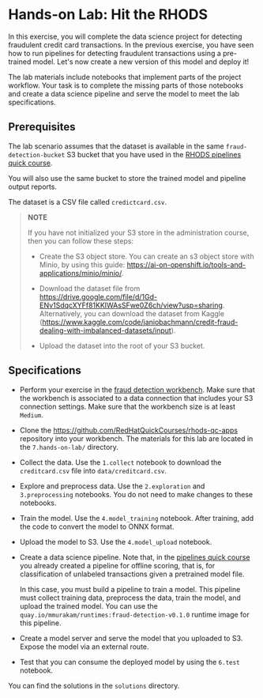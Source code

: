 # Hands-on Lab: Hit the RHODS

In this exercise, you will complete the data science project for detecting fraudulent credit card transactions. In the previous exercise, you have seen how to run pipelines for detecting fraudulent transactions using a pre-trained model. Let's now create a new version of this model and deploy it!

The lab materials include notebooks that implement parts of the project workflow.
Your task is to complete the missing parts of those notebooks and create a data science pipeline and serve the model to meet the lab specifications.

## Prerequisites

The lab scenario assumes that the dataset is available in the same `fraud-detection-bucket` S3 bucket that you have used in the [RHODS pipelines quick course](https://redhatquickcourses.github.io/rhods-pipelines/rhods-pipelines/1.33/chapter1/section2.html#_data_science_pipeline_hands_on_example).

You will also use the same bucket to store the trained model and pipeline output reports.

The dataset is a CSV file called `credictcard.csv`.


> **NOTE**
>
> If you have not initialized your S3 store in the administration course, then you can follow these steps:
>
> * Create the S3 object store.
> You can create an s3 object store with Minio, by using this guide:  https://ai-on-openshift.io/tools-and-applications/minio/minio/.
>
> * Download the dataset file from https://drive.google.com/file/d/1Gd-ENv1SdqcXYFf81KKIWAsSFwe0Z6ch/view?usp=sharing.
Alternatively, you can download the dataset from Kaggle (https://www.kaggle.com/code/janiobachmann/credit-fraud-dealing-with-imbalanced-datasets/input).
>
> * Upload the dataset into the root of your S3 bucket.


## Specifications

* Perform your exercise in the [fraud detection workbench](quay.io/mmurakam/workbenches:fraud-detection-v1.0.1).
Make sure that the workbench is associated to a data connection that includes your S3 connection settings.
Make sure that the workbench size is at least `Medium`.

* Clone the https://github.com/RedHatQuickCourses/rhods-qc-apps repository into your workbench.
The materials for this lab are located in the `7.hands-on-lab/` directory.

* Collect the data.
Use the `1.collect` notebook to download the `creditcard.csv` file into `data/creditcard.csv`.

* Explore and preprocess data.
Use the `2.exploration` and `3.preprocessing` notebooks.
You do not need to make changes to these notebooks.

* Train the model.
Use the `4.model_training` notebook.
After training, add the code to convert the model to ONNX format.


* Upload the model to S3.
Use the `4.model_upload` notebook.

* Create a data science pipeline.
 Note that, in the [pipelines quick course](https://redhatquickcourses.github.io/rhods-pipelines/rhods-pipelines/1.33/index.html) you already created a pipeline for offline scoring, that is, for classification of unlabeled transactions given a pretrained model file.

  In this case, you must build a pipeline to train a model.
 This pipeline must collect training data, preprocess the data, train the model, and upload the trained model.
 You can use the `quay.io/mmurakam/runtimes:fraud-detection-v0.1.0` runtime image for this pipeline.

* Create a model server and serve the model that you uploaded to S3.
Expose the model via an external route.

* Test that you can consume the deployed model by using the `6.test` notebook.


You can find the solutions in the `solutions` directory.
